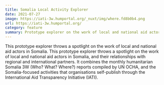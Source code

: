 ```yaml
---
title: Somalia Local Activity Explorer
date: 2021-07-27
image: https://iati-3w.humportal.org/_nuxt/img/where.fd8b0b4.png
url: https://iati-3w.humportal.org/
category: feature
summary: Prototype explorer on the work of local and national aid actors in Somalia.
---
```


This prototype explorer throws a spotlight on the work of local and national aid actors in Somalia. This prototype explorer throws a spotlight on the work of local and national aid actors in Somalia, and their relationships with regional and international partners. It combines the monthly humanitarian Somalia 3W (Who? What? Where?) reports compiled by UN OCHA, and the Somalia-focused activities that organisations self-publish through the International Aid Transparency Initiative (IATI).

